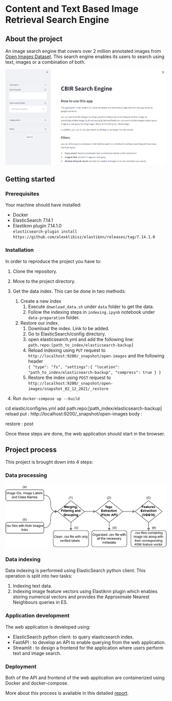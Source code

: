 # Content and Text Based Image Retrieval Search Engine
## About the project
An image search engine that covers over 2 million annotated images from [Open Images Dataset](https://storage.googleapis.com/openimages/web/index.html). This search engine enables its users to search using text, images or a combination of both.

![home page](images/home.png)



## Getting started
### Prerequisites
Your machine should have installed:
- Docker
- ElasticSearch 7.14.1
- Elastiknn plugin 7.14.1.0 <br/>
  `elasticsearch-plugin install https://github.com/alexklibisz/elastiknn/releases/tag/7.14.1.0 ` 

### Installation
In order to reproduce the project you have to:

1. Clone the repository.
2. Move to the project directory.
3. Get the data index. This can be done in two methods:
    1. Create a new index
        1. Execute `download_data.sh` under `data` folder to get the data.
        2. Follow the indexing steps in `indexing.ipynb` notebook under `data-preparation` folder.
    2. Restore our index.
        1. Download the index. Link to be added.
        2. Go to ElasticSearch/config directory.
        3. open elasticsearch.yml and add the following line: <br /> `path.repo:[path_to_index/elasticsearch-backup]`
        4. Reload indexing using `PUT` request to <br /> `http://localhost:9200/_snapshot/open-images` and the following header <br />
        `{
            "type": "fs",
            "settings":{
                "location": "path_to_index/elasticsearch-backup",
                "compress": true
                }
        }`
        5. Restore the index using `POST` request to <br />
        `http://localhost:9200/_snapshot/open-images/snapshot_02_12_2021/_restore`

5. Run `docker-compose up --build`


cd elastic/config/es.yml
add path.repo:[path_index/elasticsearch-backup]
reload
put : http://localhost:9200/_snapshot/open-images
body : 


restore : post 



Once these steps are done, the web application should start in the browser.


## Project process
This project is brought down into 4 steps:
### Data processing
![data processing pipeline](images/dataset.jpg)
### Data indexing
Data indexing is performed using ElasticSearch python client. This operation is split into two tasks:
1. Indexing text data.
2. Indexing image feature vectors using Elastiknn plugin which enables storing numerical vectors and provides the Approximate Nearest Neighbours queries in ES.
### Application development
The web application is developed using:
- ElasticSearch python client: to query elasticsearch index.
- FastAPI : to develop an API to enable querying from the web application.
- Streamlit : to design a frontend for the application where users perform text and image search.

### Deployment
Both of the API and frontend of the web application are containerized using Docker and docker-compose.



More about this process is available in this detailed [report](https://github.com/GhaziXX/content-and-text-based-image-retrieval/tree/master/docs).

